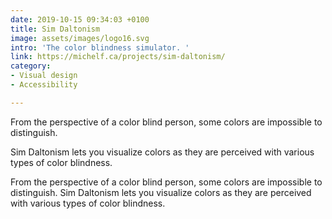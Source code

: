 ```yaml
---
date: 2019-10-15 09:34:03 +0100
title: Sim Daltonism
image: assets/images/logo16.svg
intro: 'The color blindness simulator. '
link: https://michelf.ca/projects/sim-daltonism/
category:
- Visual design
- Accessibility

---
```

From the perspective of a color blind person, some colors are impossible to distinguish.

Sim Daltonism lets you visualize colors as they are perceived with various types of color blindness.

From the perspective of a color blind person, some colors are impossible to distinguish. Sim Daltonism lets you visualize colors as they are perceived with various types of color blindness.